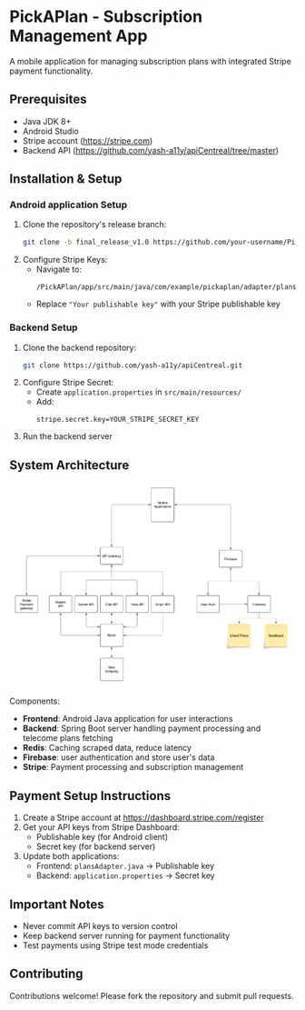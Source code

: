 


# PickAPlan - Subscription Management App

A mobile application for managing subscription plans with integrated Stripe payment functionality.

## Prerequisites

- Java JDK 8+
- Android Studio
- Stripe account (https://stripe.com)
- Backend API (https://github.com/yash-a11y/apiCentreal/tree/master)

## Installation & Setup

### Android application Setup
1. Clone the repository's release branch:
   ```bash
   git clone -b final_release_v1.0 https://github.com/your-username/PickAPlan.git
   ```
2. Configure Stripe Keys:
   - Navigate to:
     ```
     /PickAPlan/app/src/main/java/com/example/pickaplan/adapter/plansAdapter.java
     ```
   - Replace `"Your publishable key"` with your Stripe publishable key

### Backend Setup
1. Clone the backend repository:
   ```bash
   git clone https://github.com/yash-a11y/apiCentreal.git
   ```
2. Configure Stripe Secret:
   - Create `application.properties` in `src/main/resources/`
   - Add:
     ```properties
     stripe.secret.key=YOUR_STRIPE_SECRET_KEY
     ```
3. Run the backend server

## System Architecture

![System Design Diagram](https://raw.githubusercontent.com/yash-a11y/PickAPlan/master/systemdesign.png)


Components:
- **Frontend**: Android Java application for user interactions
- **Backend**: Spring Boot server handling payment processing and telecome plans fetching
- **Redis**: Caching scraped data, reduce latency
- **Firebase**: user authentication and store user's data
- **Stripe**: Payment processing and subscription management

## Payment Setup Instructions

1. Create a Stripe account at https://dashboard.stripe.com/register
2. Get your API keys from Stripe Dashboard:
   - Publishable key (for Android client)
   - Secret key (for backend server)
3. Update both applications:
   - Frontend: `plansAdapter.java` → Publishable key
   - Backend: `application.properties` → Secret key

## Important Notes

- Never commit API keys to version control
- Keep backend server running for payment functionality
- Test payments using Stripe test mode credentials

## Contributing

Contributions welcome! Please fork the repository and submit pull requests.
